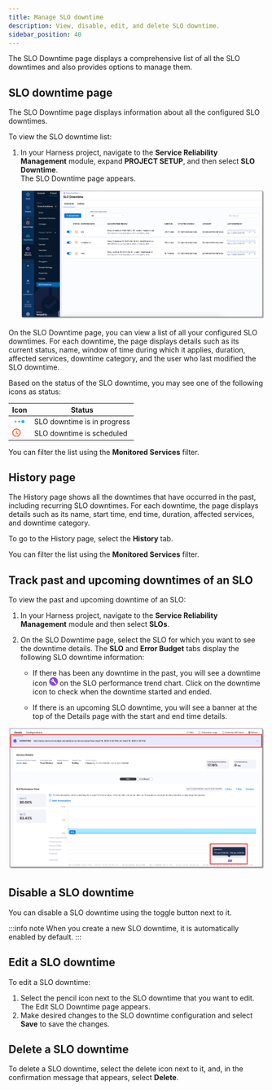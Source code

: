 ```yaml
---
title: Manage SLO downtime
description: View, disable, edit, and delete SLO downtime.
sidebar_position: 40
---
```


The SLO Downtime page displays a comprehensive list of all the SLO downtimes and also provides options to manage them.


## SLO downtime page

The SLO Downtime page displays information about all the configured SLO downtimes.

To view the SLO downtime list:

1. In your Harness project, navigate to the **Service Reliability Management** module, expand **PROJECT SETUP**, and then select **SLO Downtime**.  
   The SLO Downtime page appears.

   ![SLO Downtime page](./static/slo-downtime-page.png)
   
On the SLO Downtime page, you can view a list of all your configured SLO downtimes. For each downtime, the page displays details such as its current status, name, window of time during which it applies, duration, affected services, downtime category, and the user who last modified the SLO downtime.

Based on the status of the SLO downtime, you may see one of the following icons as status:

| Icon                                                                  | Status                      |
| --------------------------------------------------------------------- | --------------------------- |
| ![SLO downtime is in progress](./static/downtime-inprogress-icon.png) | SLO downtime is in progress |
| ![SLO downtime is scheduled](./static/downtime-scheduled-icon.png)    | SLO downtime is scheduled |



You can filter the list using the **Monitored Services** filter.


## History page

The History page shows all the downtimes that have occurred in the past, including recurring SLO downtimes. For each downtime, the page displays details such as its name, start time, end time, duration, affected services, and downtime category.

To go to the History page, select the **History** tab.  

You can filter the list using the **Monitored Services** filter.


## Track past and upcoming downtimes of an SLO

To view the past and upcoming downtime of an SLO:

1. In your Harness project, navigate to the **Service Reliability Management** module and then select **SLOs**.  
   
2. On the SLO Downtime page, select the SLO for which you want to see the downtime details. The **SLO** and **Error Budget** tabs display the following SLO downtime information:

   - If there has been any downtime in the past, you will see a downtime icon ![Downtime icon](./static/downtime-icon.png) on the SLO performance trend chart. Click on the downtime icon to check when the downtime started and ended.
   
   - If there is an upcoming SLO downtime, you will see a banner at the top of the Details page with the start and end time details.

![Past and upcoming downtime](./static/past-upcoming-downtime.png)

## Disable a SLO downtime

You can disable a SLO downtime using the toggle button next to it.


:::info note
When you create a new SLO downtime, it is automatically enabled by default.
:::


## Edit a SLO downtime

To edit a SLO downtime:

1. Select the pencil icon next to the SLO downtime that you want to edit.  
   The Edit SLO Downtime page appears.
2. Make desired changes to the SLO downtime configuration and select **Save** to save the changes.


## Delete a SLO downtime

To delete a SLO downtime, select the delete icon next to it, and, in the confirmation message that appears, select **Delete**.

